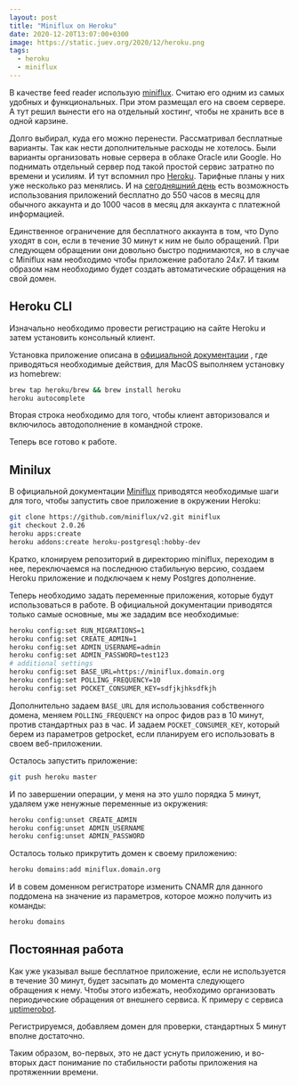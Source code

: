 ```yaml
---
layout: post
title: "Miniflux on Heroku"
date: 2020-12-20T13:07:00+0300
image: https://static.juev.org/2020/12/heroku.png
tags:
  - heroku
  - miniflux
---
```

В качестве feed reader использую [miniflux](https://miniflux.app/). Считаю его одним из самых удобных и функциональных. При этом размещал его на своем сервере. А тут решил вынести его на отдельный хостинг, чтобы не хранить все в одной карзине.

Долго выбирал, куда его можно перенести. Рассматривал бесплатные варианты. Так как нести дополнительные расходы не хотелось. Были варианты организовать новые сервера в облаке Oracle или Google. Но поднимать отдельный сервер под такой простой сервис затратно по времени и усилиям. И тут вспомнил про [Heroku](https://www.heroku.com/home). Тарифные планы у них уже несколько раз менялись. И на [сегодняшний день](https://www.heroku.com/pricing) есть возможность использования приложений бесплатно до 550 часов в месяц для обычного аккаунта и до 1000 часов в месяц для аккаунта с платежной информацией.

Единственное ограничение для бесплатного аккаунта в том, что Dyno уходят в сон, если в течение 30 минут к ним не было обращений. При следующем обращении они довольно быстро поднимаются, но в случае с Miniflux нам необходимо чтобы приложение работало 24x7. И таким образом нам необходимо будет создать автоматические обращения на свой домен.

## Heroku CLI

Изначально необходимо провести регистрацию на сайте Heroku и затем установить консольный клиент.

Установка приложение описана в [официальной документации](https://devcenter.heroku.com/articles/heroku-cli#download-and-install) , где приводяться необходимые действия, для MacOS выполняем установку из homebrew:

```bash
brew tap heroku/brew && brew install heroku
heroku autocomplete
```

Вторая строка необходимо для того, чтобы клиент авторизовался и включилось автодополнение в командной строке.

Теперь все готово к работе.

## Minilux

В официальной документации [Miniflux](https://miniflux.app/docs/howto.html#heroku) приводятся необходимые шаги для того, чтобы запустить свое приложение в окружении Heroku:

```bash
git clone https://github.com/miniflux/v2.git miniflux
git checkout 2.0.26
heroku apps:create
heroku addons:create heroku-postgresql:hobby-dev
```

Кратко, клонируем репозиторий в директорию miniflux, переходим в нее, переключаемся на последнюю стабильную версию, создаем Heroku приложение и подключаем к нему Postgres дополнение.

Теперь необходимо задать переменные приложения, которые будут использоваться в работе. В официальной документации приводятся только самые основные, мы же зададим все необходимые:

```bash
heroku config:set RUN_MIGRATIONS=1
heroku config:set CREATE_ADMIN=1
heroku config:set ADMIN_USERNAME=admin
heroku config:set ADMIN_PASSWORD=test123
# additional settings
heroku config:set BASE_URL=https://miniflux.domain.org
heroku config:set POLLING_FREQUENCY=10
heroku config:set POCKET_CONSUMER_KEY=sdfjkjhksdfkjh
```

Дополнительно задаем `BASE_URL` для использования собственного домена, меняем `POLLING_FREQUENCY` на опрос фидов раз в 10 минут, против стандартных раз в час. И задаем `POCKET_CONSUMER_KEY`, который берем из параметров getpocket, если планируем его использовать в своем веб-приложении.

Осталось запустить приложение:

```bash
git push heroku master
```

И по завершении операции, у меня на это ушло порядка 5 минут, удаляем уже ненужные переменные из окружения:

```bash
heroku config:unset CREATE_ADMIN
heroku config:unset ADMIN_USERNAME
heroku config:unset ADMIN_PASSWORD
```

Осталось только прикрутить домен к своему приложению:

```bash
heroku domains:add miniflux.domain.org
```

И в совем доменном регистраторе изменить CNAMR для данного поддомена на значение из параметров, которое можно получить из команды:

```bash
heroku domains
```

## Постоянная работа

Как уже указывал выше бесплатное приложение, если не используется в течение 30 минут, будет засыпать до момента следующего обращения к нему. Чтобы этого избежать, необходимо организовать периодические обращения от внешнего сервиса. К примеру с сервиса [uptimerobot](https://uptimerobot.com/).

Регистрируемся, добавляем домен для проверки, стандартных 5 минут вполне достаточно.

Таким образом, во-первых, это не даст уснуть приложению, и во-вторых даст понимание по стабильности работы приложения на протяженнии времени.

